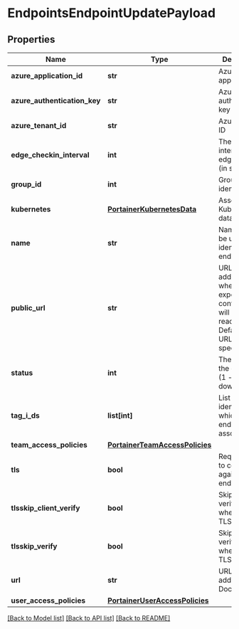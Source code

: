 # EndpointsEndpointUpdatePayload

## Properties
Name | Type | Description | Notes
------------ | ------------- | ------------- | -------------
**azure_application_id** | **str** | Azure application ID | [optional] 
**azure_authentication_key** | **str** | Azure authentication key | [optional] 
**azure_tenant_id** | **str** | Azure tenant ID | [optional] 
**edge_checkin_interval** | **int** | The check in interval for edge agent (in seconds) | [optional] 
**group_id** | **int** | Group identifier | [optional] 
**kubernetes** | [**PortainerKubernetesData**](PortainerKubernetesData.md) | Associated Kubernetes data | [optional] 
**name** | **str** | Name that will be used to identify this endpoint | [optional] 
**public_url** | **str** | URL or IP address where exposed containers will be reachable.\\ Defaults to URL if not specified | [optional] 
**status** | **int** | The status of the endpoint (1 - up, 2 - down) | [optional] 
**tag_i_ds** | **list[int]** | List of tag identifiers to which this endpoint is associated | [optional] 
**team_access_policies** | [**PortainerTeamAccessPolicies**](PortainerTeamAccessPolicies.md) |  | [optional] 
**tls** | **bool** | Require TLS to connect against this endpoint | [optional] 
**tlsskip_client_verify** | **bool** | Skip client verification when using TLS | [optional] 
**tlsskip_verify** | **bool** | Skip server verification when using TLS | [optional] 
**url** | **str** | URL or IP address of a Docker host | [optional] 
**user_access_policies** | [**PortainerUserAccessPolicies**](PortainerUserAccessPolicies.md) |  | [optional] 

[[Back to Model list]](../README.md#documentation-for-models) [[Back to API list]](../README.md#documentation-for-api-endpoints) [[Back to README]](../README.md)


